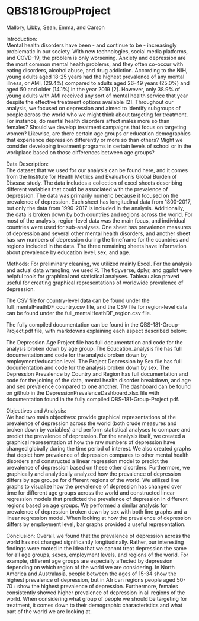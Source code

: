# QBS181GroupProject
Mallory, Libby, Sean, Emma, and Carson

Introduction:	
  Mental health disorders have been - and continue to be - increasingly problematic in our society. With new technologies, social media platforms, and COVD-19, the problem is only worsening. Anxiety and depression are the most common mental health problems, and they often co-occur with eating disorders, alcohol abuse, and drug addiction. According to the NIH, young adults aged 18-25 years had the highest prevalence of any mental illness, or AMI, (29.4%) compared to adults aged 26-49 years (25.0%) and aged 50 and older (14.1%) in the year 2019 [2]. However, only 38.9% of young adults with AMI received any sort of mental health service that year despite the effective treatment options available [2].
  Throughout our analysis, we focused on depression and aimed to identify subgroups of people across the world who we might think about targeting for treatment. For instance, do mental health disorders affect males more so than females? Should we develop treatment campaigns that focus on targeting women? Likewise, are there certain age groups or education demographics that experience depression differently or more so than others? Might we consider developing treatment programs in certain levels of school or in the workplace based on those differences between age groups?

Data Description:		
  The dataset that we used for our analysis can be found here, and it comes from the Institute for Health Metrics and Evaluation’s Global Burden of Disease study. The data includes a collection of excel sheets describing different variables that could be associated with the prevalence of depression. The data was primarily numeric because it focused on the prevalence of depression. Each sheet has longitudinal data from 1800-2017, but only the data from 1990-2017 is included in the analysis. Additionally, the data is broken down by both countries and regions across the world. For most of the analysis, region-level data was the main focus, and individual countries were used for sub-analyses. One sheet has prevalence measures of depression and several other mental health disorders, and another sheet has raw numbers of depression during the timeframe for the countries and regions included in the data. The three remaining sheets have information about prevalence by education level, sex, and age. 

Methods: 
	For preliminary cleaning, we utilized mainly Excel. For the analysis and actual data wrangling, we used R. The tidyverse, dplyr, and ggplot were helpful tools for graphical and statistical analyses. Tableau also proved useful for creating graphical representations of worldwide prevalence of depression. 

The CSV file for country-level data can be found under the full_mentalHeathDF_country.csv file, and the CSV file for region-level data can be found under the full_mentalHeathDF_region.csv file. 

The fully compiled documentation can be found in the QBS-181-Group-Project.pdf file, with markdowns explaining each aspect described below:

The Depression Age Project file has full documentation and code for the analysis broken down by age group. The Education_analysis file has full documentation and code for the analysis broken down by employment/education level. The Project Depression by Sex file has full documentation and code for the analysis broken down by sex. The Depression Prevalence by Country and Region has full documentation and code for the joining of the data, mental health disorder breakdown, and age and sex prevalence compared to one another. The dashboard can be found on github in the DepressionPrevalenceDashboard.xlsx file with documentation found in the fully compiled QBS-181-Group-Project.pdf.

Objectives and Analysis:	
	We had two main objectives: provide graphical representations of the prevalence of depression across the world (both crude measures and broken down by variables) and perform statistical analyses to compare and predict the prevalence of depression. 
	For the analysis itself, we created a graphical representation of how the raw numbers of depression have changed globally during the time period of interest. We also created graphs that depict how prevalence of depression compares to other mental health disorders and constructed a linear regression model to predict the prevalence of depression based on these other disorders.
	Furthermore, we graphically and analytically analyzed how the prevalence of depression differs by age groups for different regions of the world. We utilized line graphs to visualize how the prevalence of depression has changed over time for different age groups across the world and constructed linear regression models that predicted the prevalence of depression in different regions based on age groups. We performed a similar analysis for prevalence of depression broken down by sex with both line graphs and a linear regression model. When looking at how the prevalence of depression differs by employment level, bar graphs provided a useful representation. 

Conclusion: 
	Overall, we found that the prevalence of depression across the world has not changed significantly longitudinally. Rather, our interesting findings were rooted in the idea that we cannot treat depression the same for all age groups, sexes, employment levels, and regions of the world. For example, different age groups are especially affected by depression depending on which region of the world we are considering. In North America and Australasia, people between the ages of 15-34 show the highest prevalence of depression, but in African regions people aged 50-70+ show the highest prevalence of depression. Furthermore, females consistently showed higher prevalence of depression in all regions of the world. When considering what group of people we should be targeting for treatment, it comes down to their demographic characteristics and what part of the world we are looking at.

